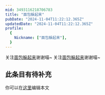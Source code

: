 ```yaml
---
mid: 3493116218706783
title: "面包躲起来"
pubDate: "2024-11-04T11:22:12.365Z"
updatedDate: "2024-11-04T11:22:12.365Z"
profile:
  {
    Nickname: ["面包躲起来"],
  }
---
```


关注[面包躲起来](https://space.bilibili.com/3493116218706783)谢谢喵~ 关注[面包躲起来](https://space.bilibili.com/3493116218706783)谢谢喵~

## 此条目有待补充
你可以在[这里](https://github.com/Yuhanawa/VTuber.ICU/edit/master/src/content/v/面包躲起来/index.md)编辑本文
